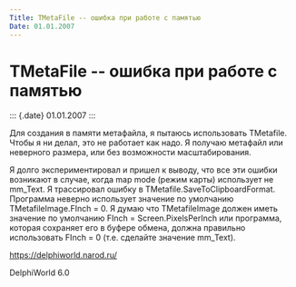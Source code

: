 ```yaml
---
Title: TMetaFile -- ошибка при работе с памятью
Date: 01.01.2007
---
```



TMetaFile -- ошибка при работе с памятью
========================================

::: {.date}
01.01.2007
:::

Для создания в памяти метафайла, я пытаюсь использовать TMetafile. Чтобы
я ни делал, это не работает как надо. Я получаю метафайл или неверного
размера, или без возможности масштабирования.

Я долго экспериментировал и пришел к выводу, что все эти ошибки
возникают в случае, когда map mode (режим карты) использует не mm\_Text.
Я трассировал ошибку в TMetafile.SaveToClipboardFormat. Программа
неверно использует значение по умолчанию TMetafileImage.FInch = 0. Я
думаю что TMetafileImage должен иметь значение по умолчанию FInch =
Screen.PixelsPerInch или программа, которая сохраняет его в буфере
обмена, должна правильно использовать FInch = 0 (т.е. сделайте значение
mm\_Text).

<https://delphiworld.narod.ru/>

DelphiWorld 6.0
